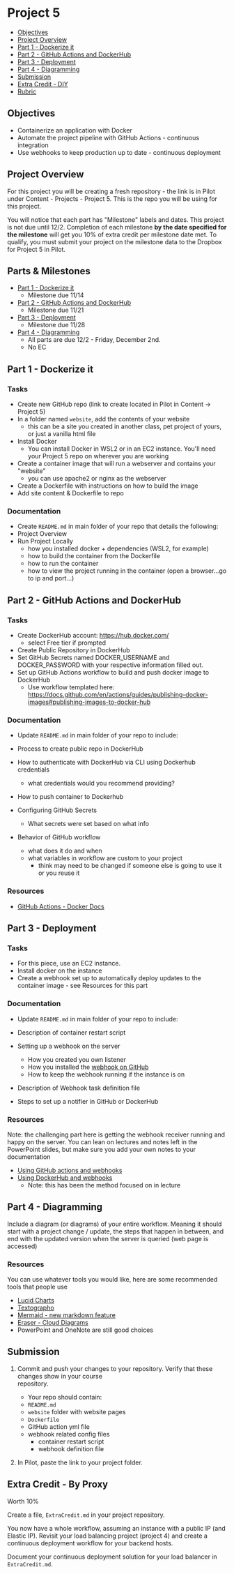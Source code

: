 # Project 5

- [Objectives](#Objectives)
- [Project Overview](#Project-Overview)
- [Part 1 - Dockerize it](#Part-1---Dockerize-it)
- [Part 2 - GitHub Actions and DockerHub](#Part-2---GitHub-Actions-and-DockerHub)
- [Part 3 - Deployment](#Part-3---Deployment)
- [Part 4 - Diagramming](#Part-4---Diagramming)
- [Submission](#Submission)
- [Extra Credit - DIY](#Extra-Credit---DIY)
- [Rubric](Rubric.md)

## Objectives

- Containerize an application with Docker
- Automate the project pipeline with GitHub Actions - continuous integration
- Use webhooks to keep production up to date - continuous deployment

## Project Overview

For this project you will be creating a fresh repository - the link is in Pilot under Content - Projects - Project 5. This is the repo you will be using for this project.

You will notice that each part has "Milestone" labels and dates. This project is not due until
12/2. Completion of each milestone **by the date specified for the milestone** will get you 10%
of extra credit per milestone date met. To qualify, you must submit your project on the milestone
data to the Dropbox for Project 5 in Pilot.

## Parts & Milestones

- [Part 1 - Dockerize it](#Part-1---Dockerize-it)
  - Milestone due 11/14
- [Part 2 - GitHub Actions and DockerHub](#Part-2---GitHub-Actions-and-DockerHub)
  - Milestone due 11/21
- [Part 3 - Deployment](#Part-3---Deployment)
  - Milestone due 11/28
- [Part 4 - Diagramming](#Part-4---Diagramming)
  - All parts are due 12/2 - Friday, December 2nd.
  - No EC

## Part 1 - Dockerize it

### Tasks

- Create new GitHub repo (link to create located in Pilot in Content -> Project 5)
- In a folder named `website`, add the contents of your website
  - this can be a site you created in another class, pet project of yours, or just a vanilla html file
- Install Docker
  - You can install Docker in WSL2 or in an EC2 instance. You'll need your Project 5 repo on wherever you are working
- Create a container image that will run a webserver and contains your "website"
  - you can use apache2 or nginx as the webserver
- Create a Dockerfile with instructions on how to build the image
- Add site content & Dockerfile to repo

### Documentation

- Create `README.md` in main folder of your repo that details the following:
- Project Overview
- Run Project Locally
  - how you installed docker + dependencies (WSL2, for example)
  - how to build the container from the Dockerfile
  - how to run the container
  - how to view the project running in the container (open a browser...go to ip and port...)

## Part 2 - GitHub Actions and DockerHub

### Tasks

- Create DockerHub account: https://hub.docker.com/
  - select Free tier if prompted
- Create Public Repository in DockerHub
- Set GitHub Secrets named DOCKER_USERNAME and DOCKER_PASSWORD with your respective information filled out.
- Set up GitHub Actions workflow to build and push docker image to DockerHub
  - Use workflow templated here: https://docs.github.com/en/actions/guides/publishing-docker-images#publishing-images-to-docker-hub

### Documentation

- Update `README.md` in main folder of your repo to include:

- Process to create public repo in DockerHub
- How to authenticate with DockerHub via CLI using Dockerhub credentials
  - what credentials would you recommend providing?
- How to push container to Dockerhub
- Configuring GitHub Secrets
  - What secrets were set based on what info
- Behavior of GitHub workflow
  - what does it do and when
  - what variables in workflow are custom to your project
    - think may need to be changed if someone else is going to use it or you reuse it

### Resources

- [GitHub Actions - Docker Docs](https://docs.docker.com/ci-cd/github-actions/)

## Part 3 - Deployment

### Tasks

- For this piece, use an EC2 instance.
- Install docker on the instance
- Create a webhook set up to automatically deploy updates to the container image - see Resources for this part

### Documentation

- Update `README.md` in main folder of your repo to include:

- Description of container restart script
- Setting up a webhook on the server
  - How you created you own listener
  - How you installed the [webhook on GitHub](https://github.com/adnanh/webhook)
  - How to keep the webhook running if the instance is on
- Description of Webhook task definition file
- Steps to set up a notifier in GitHub or DockerHub

### Resources

Note: the challenging part here is getting the webhook receiver running and happy on the server. You can lean on lectures and notes left in the PowerPoint slides, but make sure you add your own notes to your documentation

- [Using GitHub actions and webhooks](https://levelup.gitconnected.com/automated-deployment-using-docker-github-actions-and-webhooks-54018fc12e32)
- [Using DockerHub and webhooks](https://blog.devgenius.io/build-your-first-ci-cd-pipeline-using-docker-github-actions-and-webhooks-while-creating-your-own-da783110e151)
  - Note: this has been the method focused on in lecture

## Part 4 - Diagramming

Include a diagram (or diagrams) of your entire workflow. Meaning it should start with a project change / update, the steps that happen in between, and end with the updated version when the server is queried (web page is accessed)

### Resources

You can use whatever tools you would like, here are some recommended tools that people use

- [Lucid Charts](https://www.lucidchart.com/pages/)
- [Textographo](https://textografo.com/)
- [Mermaid - new markdown feature](https://github.blog/2022-02-14-include-diagrams-markdown-files-mermaid/)
- [Eraser - Cloud Diagrams](https://docs.tryeraser.com/docs/cloud-diagrams)
- PowerPoint and OneNote are still good choices

## Submission

1. Commit and push your changes to your repository. Verify that these changes show in your course  
   repository.

   - Your repo should contain:
   - `README.md`
   - `website` folder with website pages
   - `Dockerfile`
   - GitHub action yml file
   - webhook related config files
     - container restart script
     - webhook definition file

2. In Pilot, paste the link to your project folder.

## Extra Credit - By Proxy

Worth 10%

Create a file, `ExtraCredit.md` in your project repository.

You now have a whole workflow, assuming an instance with a public IP (and Elastic IP). Revisit your load balancing project (project 4) and create a continuous deployment workflow for your backend hosts.

Document your continuous deployment solution for your load balancer in `ExtraCredit.md`.
